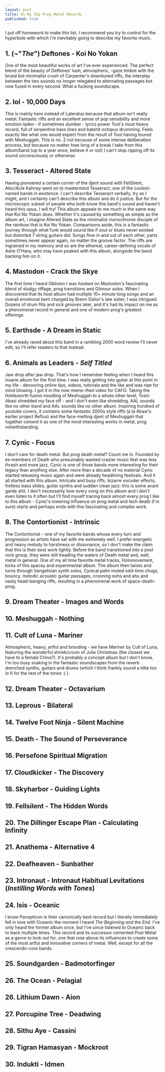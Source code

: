```yaml
---
layout: post
title: On My Top Prog Metal Records
published: true
---
```


I put off homework to make this list. I recommend you try to control for the hyperbole with which I'm inevitably going to describe my favorite music.
 
## 1. (¬"_The_") Deftones - Koi No Yokan

One of the most beautiful works of art I've ever experienced. The perfect blend of the beauty of Deftones' lush, atmospheric, -gaze timbre with the brutal but minimalist crush of Carpenter's downtuned riffs, the interplay between the two sounds no longer relegated to alternating passages but now fused in every second. What a fucking soundscape. 

## 2. lol - 10,000 Days

This is mainly here instead of Lateralus because that album isn't really metal. Fantastic riffs and an excellent sense of pop sensibility and more emotion laden - if sometimes dumber - lyrics power Tool's most heavy record, full of serpentine bass lines and batshit octopus drumming. Feels exactly like what one would expect from the result of Tool having toured with Meshuggah. This is no. 2 not because of some intense deliberation process, but because no matter how long of a break I take from this album/band (up to a year once, believe it or not) I can't stop ripping off its sound unconsciously or otherwise.

## 3. Tesseract - Altered State

Having pioneered a certain corner of the djent sound with FellSilent, Alec/Acle Kahney went on to mastermind Tesseract, one of the coolest-named bands in existence. I can't describe Tesseract verbally, try as I might, and I certainly can't describe this album and do it justice. But for the microscopic subset of people who both know this band's sound and haven't heard this opus, I will try! This album appeals to me much in the same way that Koi No Yokan does. Whether it's caused by something as simple as the album art, I imagine Altered State as the minimalist monochrome disciple of the rainbow that is Koi No Yokan. Comparisons aside, this is a fantastic journey through what funk would sound like if soul or blues never existed but distorted 7 string guitars did. Songs flow in and out of each other, parts sometimes never appear again, no matter the groove factor. The riffs are ingrained in my memory and so are the ethereal, career-defining vocals of Ashe O'Hara, who may have peaked with this album, alongside the band backing him on it.

## 4. Mastodon - Crack the Skye

The first time I heard Oblivion I was hooked on Mastodon's fascinating blend of sludgy riffage, prog transitions and Gilmour solos. When I discovered that its host album had multiple 10+ minute long songs and an overall emotional bent charged by Brenn Dailor's late sister, I was intrigued. Dozens of drum fills and *sick grooves* later, and it's had its impact on me as a phenomenal record in general and one of modern prog's greatest offerings.

## 5. Earthsde - A Dream in Static

I've already raved about this band in a rambling 2000 word review I'll never edit, so I'll refer readers to that instead.

## 6. Animals as Leaders - _Self Titled_

Jaw drop after jaw drop. That's how I remember feeling when I heard this insane album for the first time. I was really getting into guitar at this point in my life - devouring online tips, videos, tutorials and the like and was ripe for mind blowing. I got it in the now meme-ified video for CAFO. Taking the Holdsworth fusion noodling of Meshuggah to a whole other level, Tosin Abasi shredded my face off - and I don't even like shredding. AAL sounds like no other band and AAL sounds like no other album. Inspiring hundred of youtube covers, it contains some fantastic 2000s style riffs (a la Abasi's earlier project Reflux) and the face-melting djent of Meshuggah that together cement it as one of the most interesting works in metal, prog notwithstanding. 

## 7. Cynic - Focus

I don't care for death metal. But _prog_ death metal? Count me in. Founded by ex-members of Death who presumably wanted crazier music that was less thrash and more jazz, Cynic is one of those bands more interesting for their legacy than anything else. After more than a decade of no material Cynic started releasing music again and were already headlining festivals. And it all started with this album. Intricate and busy riffs, bizarre vocoder effects, fretless bass slides, guitar synths and sudden clean jazz: this is some avant garde shit. I don't necessarily love every song on this album and I don't even listen to it often but I'll find myself tracing back almost every prog I like to this album - Cynic's towering influence on prog metal and tech death (I'm sure) starts and perhaps ends with this fascinating and complex work.

## 8. The Contortionist - Intrinsic

The Contortionist - one of my favorite bands whose every turn and progression as artists have sat with me extremely well. I prefer energetic and heavy melody to harshness or dissonance, so I don't make the claim that this is their best work lightly. Before the band transitioned into a post rock group, they were still treading the waters of Death metal and, well, metal in general. One of my all time favorite metal tracks, Holomovement, kicks of this spacey and experimental album. The album then twists and turns through Vangelisian synth solos, Cynical palm muted odd-time chugs, bouncy, melodic acoustic guitar passages, crooning oohs and ahs and nasty head-banging riffs, resulting in a phenomenal work of space-death-prog. 

## 9. Dream Theater - Images and Words
## 10. Meshuggah - Nothing
## 11. Cult of Luna - Mariner

Atmospheric, heavy, artful and brooding - we have Mariner by Cult of Luna, featuring the wonderful shriek/croon of Julie Christmas (the closest we have to a female Chino?). It's probably a concept album but I don't know, I'm too busy soaking in the fantastic soundscapes from the reverb drenched synths, guitars and drums (which I think frankly sound a little too lo fi for the rest of the tones :( ). 

## 12. Dream Theater - Octavarium
## 13. Leprous - Bilateral
## 14. Twelve Foot Ninja - Silent Machine
## 15. Death - The Sound of Perseverance
## 16. Persefone Spiritual Migration
## 17. Cloudkicker - The Discovery
## 18. Skyharbor - Guiding Lights
## 19. Fellsilent - The Hidden Words
## 20. The Dillinger Escape Plan - Calculating Infinity
## 21. Anathema - Alternative 4
## 22. Deafheaven - Sunbather
## 23. Intronaut - Intronaut Habitual Levitations (_Instilling Words with Tones_)
## 24. Isis - Oceanic

I know Panopticon is their canonically best record but I literally immediately fell in love with Oceanic the moment I heard *The Beginning and the End*. I've only heard the former album once, but I've since listened to Oceanic back to back multiple times. This record and its successor cemented Post Metal as a genre to look out for, one that rose above its influences to create some of the most artful and innovative corners of metal. Well, except for all the crescendo-core bands. 

## 25. Soundgarden - Badmotorfinger
## 26. The Ocean - Pelagial
## 26. Lithium Dawn - Aion
## 27. Porcupine Tree - Deadwing
## 28. Sithu Aye - Cassini
## 29. Tigran Hamasyan - Mockroot
## 30. Indukti - Idmen
